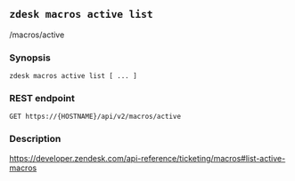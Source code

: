 ## `zdesk macros active list`

/macros/active

### Synopsis

    zdesk macros active list [ ... ]

### REST endpoint

    GET https://{HOSTNAME}/api/v2/macros/active

### Description

https://developer.zendesk.com/api-reference/ticketing/macros#list-active-macros

